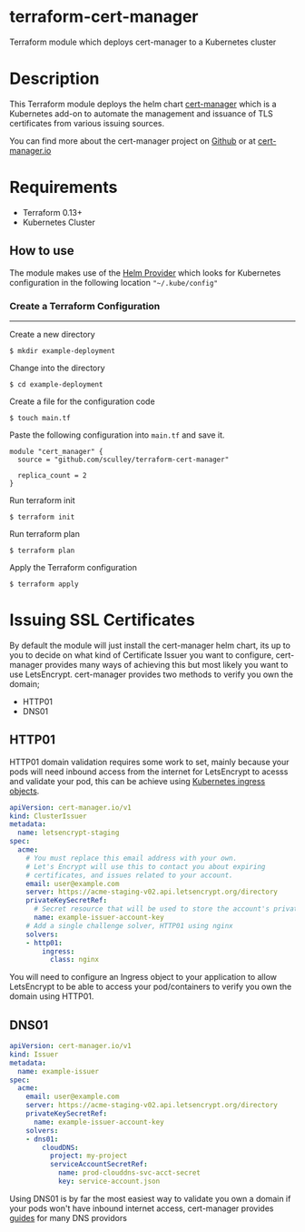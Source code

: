 # terraform-cert-manager
Terraform module which deploys cert-manager to a Kubernetes cluster

# Description

This Terraform module deploys the helm chart [cert-manager](https://github.com/jetstack/cert-manager/tree/master/deploy/charts/cert-manager) which is a Kubernetes add-on to automate the management and issuance of TLS certificates from various issuing sources.

You can find more about the cert-manager project on [Github](https://github.com/jetstack/cert-manager) or at [cert-manager.io](https://cert-manager.io/)

# Requirements

- Terraform 0.13+
- Kubernetes Cluster

## How to use

The module makes use of the [Helm Provider](https://registry.terraform.io/providers/hashicorp/helm/latest/docs) which looks for Kubernetes configuration in the following location ```"~/.kube/config"```

### Create a Terraform Configuration
---

Create a new directory

```shell
$ mkdir example-deployment
```

Change into the directory

```shell
$ cd example-deployment
```

Create a file for the configuration code

```shell
$ touch main.tf
```

Paste the following configuration into ```main.tf``` and save it.

```hcl
module "cert_manager" {
  source = "github.com/sculley/terraform-cert-manager"

  replica_count = 2
}
```

Run terraform init

```shell
$ terraform init
```

Run terraform plan

```
$ terraform plan
```

Apply the Terraform configuration

```shell
$ terraform apply
```

# Issuing SSL Certificates

By default the module will just install the cert-manager helm chart, its up to you to decide on what kind of Certificate Issuer you want to configure, cert-manager provides many ways of achieving this but most likely you want to use LetsEncrypt. cert-manager provides two methods to verify you own the domain;

- HTTP01
- DNS01

## HTTP01

HTTP01 domain validation requires some work to set, mainly because your pods will need inbound access from the internet for LetsEncrypt to acesss and validate your pod, this can be achieve using [Kubernetes ingress objects](https://kubernetes.io/docs/concepts/services-networking/ingress/).

```yaml
apiVersion: cert-manager.io/v1
kind: ClusterIssuer
metadata:
  name: letsencrypt-staging
spec:
  acme:
    # You must replace this email address with your own.
    # Let's Encrypt will use this to contact you about expiring
    # certificates, and issues related to your account.
    email: user@example.com
    server: https://acme-staging-v02.api.letsencrypt.org/directory
    privateKeySecretRef:
      # Secret resource that will be used to store the account's private key.
      name: example-issuer-account-key
    # Add a single challenge solver, HTTP01 using nginx
    solvers:
    - http01:
        ingress:
          class: nginx
```

You will need to configure an Ingress object to your application to allow LetsEncrypt to be able to access your pod/containers to verify you own the domain using HTTP01.

## DNS01

```yaml
apiVersion: cert-manager.io/v1
kind: Issuer
metadata:
  name: example-issuer
spec:
  acme:
    email: user@example.com
    server: https://acme-staging-v02.api.letsencrypt.org/directory
    privateKeySecretRef:
      name: example-issuer-account-key
    solvers:
    - dns01:
        cloudDNS:
          project: my-project
          serviceAccountSecretRef:
            name: prod-clouddns-svc-acct-secret
            key: service-account.json
```

Using DNS01 is by far the most easiest way to validate you own a domain if your pods won't have inbound internet access, cert-manager provides [guides](https://cert-manager.io/docs/configuration/acme/dns01/) for many DNS providors